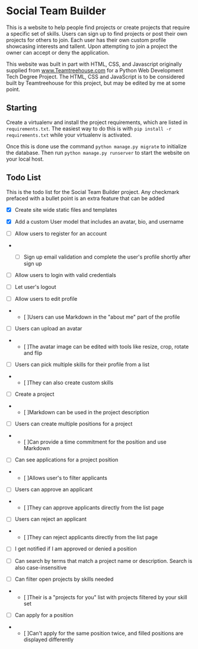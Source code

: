 # Social Team Builder
This is a website to help people find projects or create projects that
require a specific set of skills. Users can sign up to find projects or
post their own projects for others to join. Each user has their own custom
profile showcasing interests and tallent. Upon attempting to join a project
the owner can accept or deny the application.

This website was built in part with HTML, CSS, and Javascript originally
supplied from www.Teamtreehouse.com for a Python Web Development Tech Degree
Project. The HTML, CSS and JavaScript is to be considered built by Teamtreehouse for this project, but may be edited by me at some point.


## Starting

Create a virtualenv and install the project requirements, which are listed in
`requirements.txt`. The easiest way to do this is with `pip install -r
requirements.txt` while your virtualenv is activated.

Once this is done use the command `python manage.py migrate` to
initialize the database. Then run `python manage.py runserver` to
start the website on your local host.



## Todo List

This is the todo list for the Social Team Builder project. Any checkmark
prefaced with a bullet point is an extra feature that can be added

- [x] Create site wide static files and templates

- [x] Add a custom User model that includes an avatar, bio, and username

- [ ] Allow users to register for an account
* - [ ] Sign up email validation and complete the user's profile shortly
after sign up


- [ ] Allow users to login with valid credentials

- [ ] Let user's logout

- [ ] Allow users to edit profile
* - [ ]Users can use Markdown in the "about me" part of the profile


- [ ] Users can upload an avatar
* - [ ]The avatar image can be edited with tools like resize, crop, rotate and flip


- [ ] Users can pick multiple skills for their profile from a list
* - [ ]They can also create custom skills


- [ ] Create a project
* - [ ]Markdown can be used in the project description


- [ ] Users can create multiple positions for a project
* - [ ]Can provide a time commitment for the position and use Markdown


- [ ] Can see applications for a project position
* - [ ]Allows user's to filter applicants


- [ ] Users can approve an applicant
* - [ ]They can approve applicants directly from the list page


- [ ] Users can reject an applicant
* - [ ]They can reject applicants directly from the list page


- [ ] I get notified if I am approved or denied a position

- [ ] Can search by terms that match a project name or description. Search is also case-insensitive

- [ ] Can filter open projects by skills needed
* - [ ]Their is a "projects for you" list with projects filtered by your skill set


- [ ] Can apply for a position
* - [ ]Can't apply for the same position twice, and filled positions are
displayed differently
